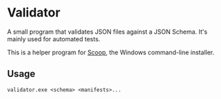 # Validator

A small program that validates JSON files against a JSON Schema. It's mainly used for automated tests.

This is a helper program for [Scoop](https://scoop.sh), the Windows command-line installer.

## Usage

```pwsh
validator.exe <schema> <manifests>...
```
